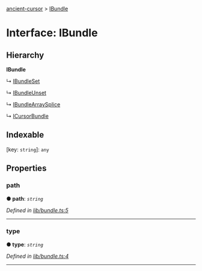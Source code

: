 [ancient-cursor](../README.md) > [IBundle](../interfaces/ibundle.md)



# Interface: IBundle

## Hierarchy

**IBundle**

↳  [IBundleSet](ibundleset.md)




↳  [IBundleUnset](ibundleunset.md)




↳  [IBundleArraySplice](ibundlearraysplice.md)




↳  [ICursorBundle](icursorbundle.md)








## Indexable

\[key: `string`\]:&nbsp;`any`

## Properties
<a id="path"></a>

###  path

**●  path**:  *`string`* 

*Defined in [lib/bundle.ts:5](https://github.com/AncientSouls/Cursor/blob/e099e34/src/lib/bundle.ts#L5)*





___

<a id="type"></a>

###  type

**●  type**:  *`string`* 

*Defined in [lib/bundle.ts:4](https://github.com/AncientSouls/Cursor/blob/e099e34/src/lib/bundle.ts#L4)*





___


